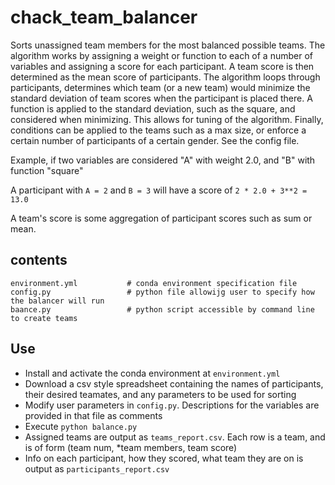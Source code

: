 # chack_team_balancer
Sorts unassigned team members for the most balanced possible teams. The algorithm works by assigning a weight or function to each of a number of variables and assigning a score for each participant. A team score is then determined as the mean score of participants. The algorithm loops through participants, determines which team (or a new team) would minimize the standard deviation of team scores when the participant is placed there. A function is applied to the standard deviation, such as the square, and considered when minimizing. This allows for tuning of the algorithm. Finally, conditions can be applied to the teams such as a max size, or enforce a certain number of participants of a certain gender. See the config file.

Example, if two variables are considered "A" with weight 2.0, and "B" with function "square"

A participant with `A = 2` and `B = 3` will have a score of `2 * 2.0 + 3**2 = 13.0`

A team's score is some aggregation of participant scores such as sum or mean.

## contents
```
environment.yml           # conda environment specification file
config.py                 # python file allowijg user to specify how the balancer will run
baance.py                 # python script accessible by command line to create teams
```

## Use
- Install and activate the conda environment at `environment.yml`
- Download a csv style spreadsheet containing the names of participants, their desired teamates, and any parameters to be used for sorting
- Modify user parameters in `config.py`. Descriptions for the variables are provided in that file as comments
- Execute `python balance.py`
- Assigned teams are output as `teams_report.csv`. Each row is a team, and is of form (team num, \*team members, team score)
- Info on each participant, how they scored, what team they are on is output as `participants_report.csv`
